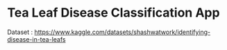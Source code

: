 # Tea Leaf Disease Classification App
Dataset : https://www.kaggle.com/datasets/shashwatwork/identifying-disease-in-tea-leafs
